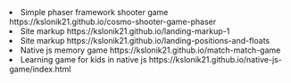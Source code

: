 <li>Simple phaser framework shooter game https://kslonik21.github.io/cosmo-shooter-game-phaser</li>
<li>Site markup https://kslonik21.github.io/landing-markup-1
<li>Site markup https://kslonik21.github.io/landing-positions-and-floats</li>
<li>Native js memory game https://kslonik21.github.io/match-match-game</li>
<li>Learning game for kids in native js https://kslonik21.github.io/native-js-game/index.html</li>
